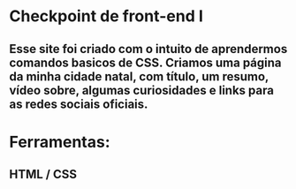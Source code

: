 # Checkpoint de front-end I
## Esse site foi criado com o intuito de aprendermos comandos basicos de CSS. Criamos uma página da minha cidade natal, com título, um resumo, vídeo sobre, algumas curiosidades e links para as redes sociais oficiais.

# Ferramentas:
## HTML / CSS
